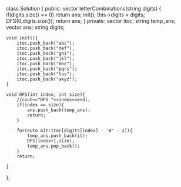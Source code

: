 class Solution {
public:
    vector<string> letterCombinations(string digits) {
        if(digits.size() == 0) return ans;
        init();
        this->digits = digits;
        DFS(0,digits.size());
        return ans;
    }
private:
    vector<string> itoc;
    string temp_ans;
    vector<string> ans;
    string digits;
    
    void init(){
        itoc.push_back("abc");
        itoc.push_back("def");
        itoc.push_back("ghi");
        itoc.push_back("jkl");
        itoc.push_back("mno");
        itoc.push_back("pqrs");
        itoc.push_back("tuv");
        itoc.push_back("wxyz");
    }
    
    void DFS(int index, int size){
        //cout<<"DFS "<<index<<endl;
        if(index == size){
            ans.push_back(temp_ans);
            return;
        }
        
        for(auto &it:itoc[digits[index] - '0' - 2]){
            temp_ans.push_back(it);
            DFS(index+1,size);
            temp_ans.pop_back();
        }
        return;
        
    }
};
